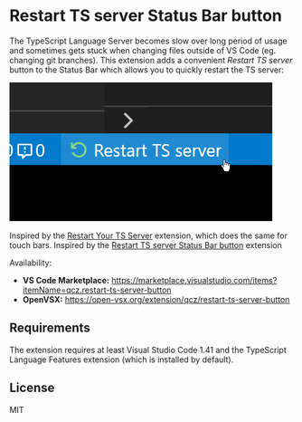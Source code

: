 # Restart TS server Status Bar button

The TypeScript Language Server becomes slow over long period of usage and sometimes gets stuck when changing files outside of VS Code (eg. changing git branches). This extension adds a convenient _Restart TS server_ button to the Status Bar which allows you to quickly restart the TS server:

![Button preview](images/button.png)

Inspired by the [Restart Your TS Server](https://github.com/HearTao/restart-your-ts-server) extension, which does the same for touch bars.
Inspired by the [Restart TS server Status Bar button](https://github.com/qcz/vscode-restart-ts-server-button) extension

Availability:
* **VS Code Marketplace:** https://marketplace.visualstudio.com/items?itemName=qcz.restart-ts-server-button
* **OpenVSX:** https://open-vsx.org/extension/qcz/restart-ts-server-button

## Requirements

The extension requires at least Visual Studio Code 1.41 and the TypeScript Language Features extension (which is installed by default).

## License

MIT

